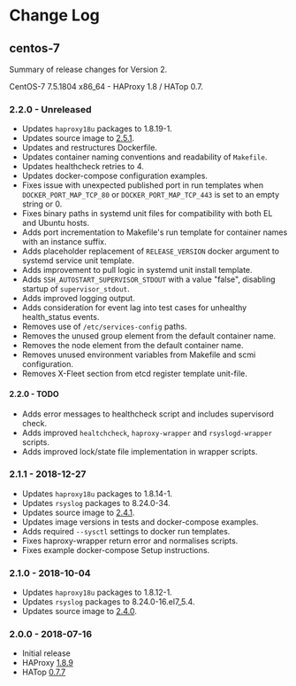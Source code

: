 # Change Log

## centos-7

Summary of release changes for Version 2.

CentOS-7 7.5.1804 x86_64 - HAProxy 1.8 / HATop 0.7.

### 2.2.0 - Unreleased

- Updates `haproxy18u` packages to 1.8.19-1.
- Updates source image to [2.5.1](https://github.com/jdeathe/centos-ssh/releases/tag/2.5.1).
- Updates and restructures Dockerfile.
- Updates container naming conventions and readability of `Makefile`.
- Updates healthcheck retries to 4.
- Updates docker-compose configuration examples.
- Fixes issue with unexpected published port in run templates when `DOCKER_PORT_MAP_TCP_80` or `DOCKER_PORT_MAP_TCP_443` is set to an empty string or 0.
- Fixes binary paths in systemd unit files for compatibility with both EL and Ubuntu hosts.
- Adds port incrementation to Makefile's run template for container names with an instance suffix.
- Adds placeholder replacement of `RELEASE_VERSION` docker argument to systemd service unit template.
- Adds improvement to pull logic in systemd unit install template.
- Adds `SSH_AUTOSTART_SUPERVISOR_STDOUT` with a value "false", disabling startup of `supervisor_stdout`.
- Adds improved logging output.
- Adds consideration for event lag into test cases for unhealthy health_status events.
- Removes use of `/etc/services-config` paths.
- Removes the unused group element from the default container name.
- Removes the node element from the default container name.
- Removes unused environment variables from Makefile and scmi configuration.
- Removes X-Fleet section from etcd register template unit-file.

#### 2.2.0 - TODO
- Adds error messages to healthcheck script and includes supervisord check.
- Adds improved `healtchcheck`, `haproxy-wrapper` and `rsyslogd-wrapper` scripts.
- Adds improved lock/state file implementation in wrapper scripts.

### 2.1.1 - 2018-12-27

- Updates `haproxy18u` packages to 1.8.14-1.
- Updates `rsyslog` packages to 8.24.0-34.
- Updates source image to [2.4.1](https://github.com/jdeathe/centos-ssh/releases/tag/2.4.1).
- Updates image versions in tests and docker-compose examples.
- Adds required `--sysctl` settings to docker run templates.
- Fixes haproxy-wrapper return error and normalises scripts.
- Fixes example docker-compose Setup instructions.

### 2.1.0 - 2018-10-04

- Updates `haproxy18u` packages to 1.8.12-1.
- Updates `rsyslog` packages to 8.24.0-16.el7_5.4.
- Updates source image to [2.4.0](https://github.com/jdeathe/centos-ssh/releases/tag/2.4.0).

### 2.0.0 - 2018-07-16

- Initial release
- HAProxy [1.8.9](http://www.haproxy.org/download/1.8/src/CHANGELOG)
- HATop [0.7.7](http://feurix.org/projects/hatop/changes/#hatop-0-7-7)
